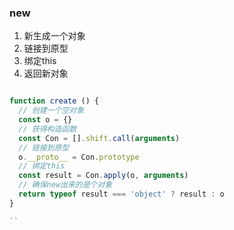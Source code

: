 ### new


1. 新生成一个对象
2. 链接到原型
3. 绑定this
4. 返回新对象

```javascript

function create () {
  // 创建一个空对象
  const o = {}
  // 获得构造函数
  const Con = [].shift.call(arguments)
  // 链接到原型
  o.__proto__ = Con.prototype
  // 绑定this
  const result = Con.apply(o, arguments)
  // 确保new出来的是个对象
  return typeof result === 'object' ? result : o
}

``